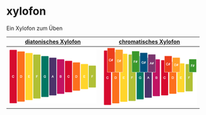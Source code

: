 <base href="/xylofon/">

# xylofon
Ein Xylofon zum Üben

| [diatonisches Xylofon](https://unterricht.github.io/xylofon/Xylofon.html "ohne Halbtöne") | [chromatisches Xylofon](https://unterricht.github.io/xylofon/Xylofon12.html "mit Halbtönen") |
| ------ | ------ |
| ![diatonisches Xylofon](/Vorschau-Xylofon.png "diatonisches Xylofon") | ![chromatisches Xylofon](/Vorschau-Xylofon12.png "chromatisches Xylofon") |
